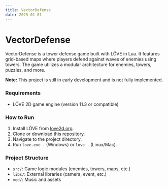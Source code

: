 ```yaml
---
title: VectorDefense
date: 2025-01-01
---
```

# VectorDefense

VectorDefense is a tower defense game built with LÖVE in Lua. It features grid-based maps where players defend against waves of enemies using towers. The game utilizes a modular architecture for enemies, towers, puzzles, and more.

**Note:** This project is still in early development  and is not fully implemented.

### Requirements
- LÖVE 2D game engine (version 11.3 or compatible)

### How to Run
1. Install LÖVE from [love2d.org](https://love2d.org).
2. Clone or download this repository.
3. Navigate to the project directory.
4. Run `love.exe .` (Windows) or `love .` (Linux/Mac).

### Project Structure
- `src/`: Game logic modules (enemies, towers, maps, etc.)
- `libs/`: External libraries (camera, event, etc.)
- `mod/`: Music and assets
